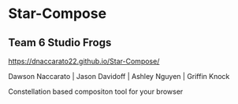 # Star-Compose
## Team 6 Studio Frogs
https://dnaccarato22.github.io/Star-Compose/

Dawson Naccarato | Jason Davidoff | Ashley Nguyen | Griffin Knock

Constellation based compositon tool for your browser
